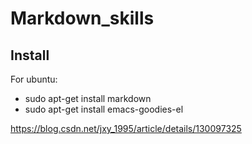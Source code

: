 # Markdown_skills

## Install
For ubuntu:
- sudo apt-get install markdown
- sudo apt-get install emacs-goodies-el

https://blog.csdn.net/jxy_1995/article/details/130097325
